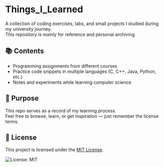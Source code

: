 # Things_I_Learned

A collection of coding exercises, labs, and small projects I studied during my university journey.  
This repository is mainly for reference and personal archiving.

## 📚 Contents
- Programming assignments from different courses  
- Practice code snippets in multiple languages (C, C++, Java, Python, etc.)  
- Notes and experiments while learning computer science  

## 🚀 Purpose
This repo serves as a record of my learning process.  
Feel free to browse, learn, or get inspiration — just remember the license terms.

## 📄 License
This project is licensed under the [MIT License](LICENSE).  

![License: MIT](https://img.shields.io/badge/License-MIT-yellow.svg)

